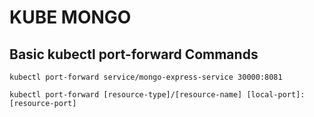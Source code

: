 <!-- @format -->

# KUBE MONGO

## Basic kubectl port-forward Commands

    kubectl port-forward service/mongo-express-service 30000:8081

`kubectl port-forward [resource-type]/[resource-name] [local-port]:[resource-port]`
